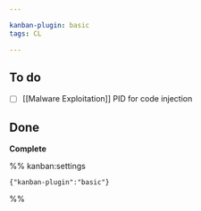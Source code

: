 ```yaml
---

kanban-plugin: basic
tags: CL

---
```


## To do

- [ ] [[Malware Exploitation]] PID for code injection


## Done

**Complete**




%% kanban:settings
```
{"kanban-plugin":"basic"}
```
%%